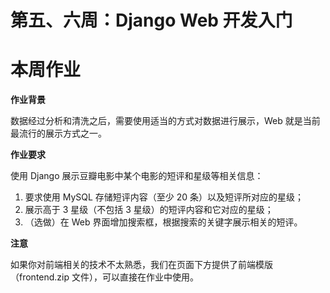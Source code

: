 # 第五、六周：Django Web 开发入门



# 本周作业

**作业背景**

数据经过分析和清洗之后，需要使用适当的方式对数据进行展示，Web 就是当前最流行的展示方式之一。

**作业要求**

使用 Django 展示豆瓣电影中某个电影的短评和星级等相关信息：

1. 要求使用 MySQL 存储短评内容（至少 20 条）以及短评所对应的星级；
2. 展示高于 3 星级（不包括 3 星级）的短评内容和它对应的星级；
3. （选做）在 Web 界面增加搜索框，根据搜索的关键字展示相关的短评。

**注意**

如果你对前端相关的技术不太熟悉，我们在页面下方提供了前端模版（frontend.zip 文件），可以直接在作业中使用。

